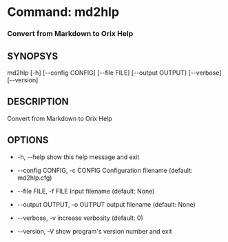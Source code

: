 # Command: md2hlp

### Convert from Markdown to Orix Help

## SYNOPSYS
md2hlp [-h] [--config CONFIG] [--file FILE] [--output OUTPUT] [--verbose] [--version]

## DESCRIPTION
Convert from Markdown to Orix Help

## OPTIONS
*  -h, --help
                show this help message and exit

*  --config CONFIG, -c CONFIG
                Configuration filename (default: md2hlp.cfg)

*  --file FILE, -f FILE
                Input filename (default: None)

*  --output OUTPUT, -o OUTPUT
                output filename (default: None)

*  --verbose, -v
                increase verbosity (default: 0)

*  --version, -V
                show program's version number and exit

